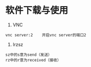 # 软件下载与使用
1. VNC
```
vnc server:2	开启vnc server的端口2
```

1. lrzsz
```
sz中的s意为send（发送）
rz中的r意为received（接收）
```
